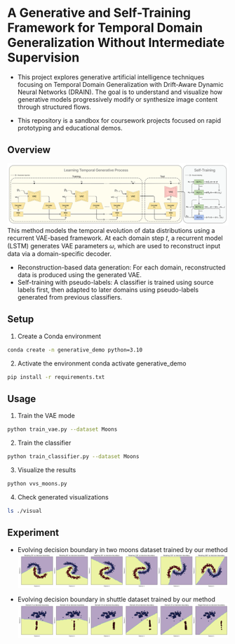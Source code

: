 # A Generative and Self-Training Framework for Temporal Domain Generalization Without Intermediate Supervision

- This project explores generative artificial intelligence techniques focusing on Temporal Domain Generalization with Drift-Aware Dynamic Neural Networks (DRAIN).
The goal is to understand and visualize how generative models progressively modify or synthesize image content through structured flows.

- This repository is a sandbox for coursework projects focused on rapid prototyping and educational demos.





## Overview
![model_arch](./visual/model_arch.png)
This method models the temporal evolution of data distributions using a recurrent VAE-based framework. At each domain step 𝑡, a recurrent model (LSTM) generates VAE parameters 𝜔, which are used to reconstruct input data via a domain-specific decoder.
- Reconstruction-based data generation: For each domain, reconstructed data is produced using the generated VAE.
- Self-training with pseudo-labels: A classifier is trained using source labels first, then adapted to later domains using pseudo-labels generated from previous classifiers.


## Setup
1. Create a Conda environment
```bash
conda create -n generative_demo python=3.10
```

2. Activate the environment
conda activate generative_demo
```bash
pip install -r requirements.txt
```

## Usage
1. Train the VAE mode
```bash
python train_vae.py --dataset Moons
```
2. Train the classifier
```bash
python train_classifier.py --dataset Moons
```
3. Visualize the results
```bash
python vvs_moons.py
```
4. Check generated visualizations
```bash
ls ./visual
```

## Experiment
- Evolving decision boundary in two moons dataset trained by our method
![two_moons](./visual/Moons_decision_boundaries.png)

- Evolving decision boundary in shuttle dataset trained by our method
![two_moons](./visual/Shuttle_decision_boundaries.png)

